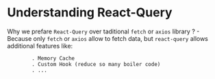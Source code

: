 # Understanding React-Query

Why we prefare `React-Query` over taditional `fetch` or `axios` library ?
	- Because only `fetch` or `axios` allow to fetch data, but `react-query` allows
		additional features like:

			. Memory Cache
			. Custom Hook (reduce so many boiler code)
			. ...